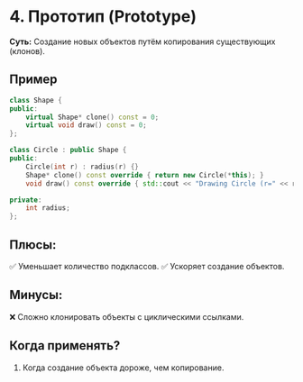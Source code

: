 # 4. Прототип (Prototype)
__Суть:__
Создание новых объектов путём копирования существующих (клонов).

## Пример
```c++
class Shape {
public:
    virtual Shape* clone() const = 0;
    virtual void draw() const = 0;
};

class Circle : public Shape {
public:
    Circle(int r) : radius(r) {}
    Shape* clone() const override { return new Circle(*this); }
    void draw() const override { std::cout << "Drawing Circle (r=" << radius << ")\n"; }

private:
    int radius;
};
```
## Плюсы:
✅ Уменьшает количество подклассов.
✅ Ускоряет создание объектов.

## Минусы:
❌ Сложно клонировать объекты с циклическими ссылками.

## Когда применять?
1. Когда создание объекта дороже, чем копирование.